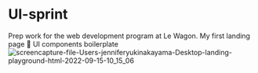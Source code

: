 # UI-sprint
Prep work for the web development program at Le Wagon. My first landing page 🍩
UI components boilerplate
![screencapture-file-Users-jenniferyukinakayama-Desktop-landing-playground-html-2022-09-15-10_15_06](https://user-images.githubusercontent.com/98619821/190291987-2ec53719-b5ee-4a95-a3b1-892a59501999.png)

